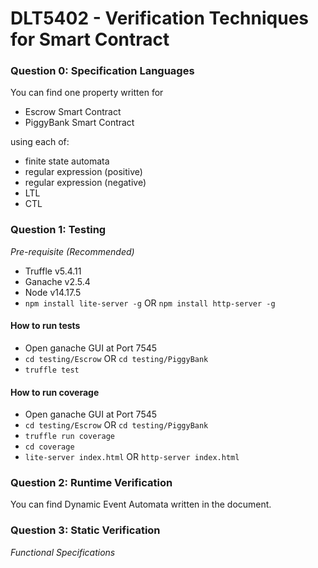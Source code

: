 # DLT5402 - Verification Techniques for Smart Contract

### Question 0: Specification Languages

You can find one property written for

- Escrow Smart Contract
- PiggyBank Smart Contract

using each of:

- finite state automata
- regular expression (positive)
- regular expression (negative)
- LTL
- CTL

### Question 1: Testing

_Pre-requisite (Recommended)_

- Truffle v5.4.11
- Ganache v2.5.4
- Node v14.17.5
- `npm install lite-server -g` OR `npm install http-server -g`

#### How to run tests

- Open ganache GUI at Port 7545
- `cd testing/Escrow` OR `cd testing/PiggyBank`
- `truffle test`

#### How to run coverage

- Open ganache GUI at Port 7545
- `cd testing/Escrow` OR `cd testing/PiggyBank`
- `truffle run coverage`
- `cd coverage`
- `lite-server index.html` OR `http-server index.html`

### Question 2: Runtime Verification

You can find Dynamic Event Automata written in the document.

### Question 3: Static Verification

_Functional Specifications_

